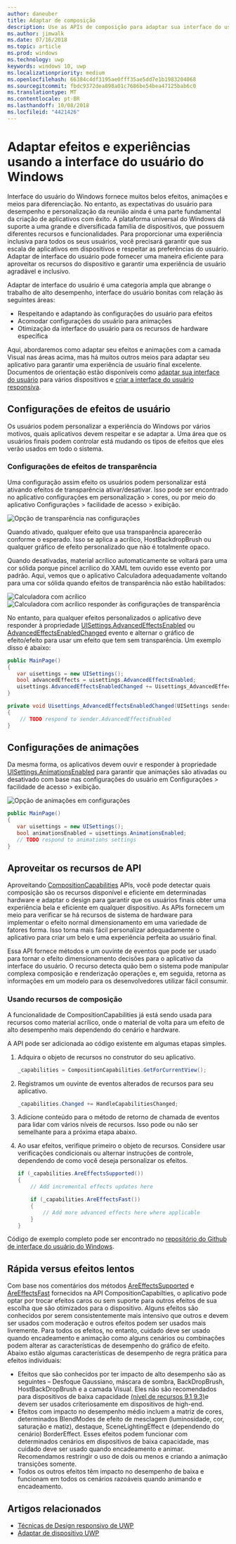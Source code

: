 ```yaml
---
author: daneuber
title: Adaptar de composição
description: Use as APIs de composição para adaptar sua interface do usuário, otimizar o desempenho e acomodar características de dispositivo e as configurações do usuário.
ms.author: jimwalk
ms.date: 07/16/2018
ms.topic: article
ms.prod: windows
ms.technology: uwp
keywords: windows 10, uwp
ms.localizationpriority: medium
ms.openlocfilehash: 66384c4df3195ae0fff35ae5dd7e1b1983204068
ms.sourcegitcommit: fbdc9372dea898a01c7686be54bea47125bab6c0
ms.translationtype: MT
ms.contentlocale: pt-BR
ms.lasthandoff: 10/08/2018
ms.locfileid: "4421426"
---
```

# <a name="tailoring-effects--experiences-using-windows-ui"></a>Adaptar efeitos e experiências usando a interface do usuário do Windows

Interface do usuário do Windows fornece muitos belos efeitos, animações e meios para diferenciação. No entanto, as expectativas do usuário para desempenho e personalização da reunião ainda é uma parte fundamental da criação de aplicativos com êxito. A plataforma universal do Windows dá suporte a uma grande e diversificada família de dispositivos, que possuem diferentes recursos e funcionalidades. Para proporcionar uma experiência inclusiva para todos os seus usuários, você precisará garantir que sua escala de aplicativos em dispositivos e respeitar as preferências do usuário. Adaptar de interface do usuário pode fornecer uma maneira eficiente para aproveitar os recursos do dispositivo e garantir uma experiência de usuário agradável e inclusivo.

Adaptar de interface do usuário é uma categoria ampla que abrange o trabalho de alto desempenho, interface do usuário bonitas com relação às seguintes áreas:

- Respeitando e adaptando às configurações do usuário para efeitos
- Acomodar configurações do usuário para animações
- Otimização da interface do usuário para os recursos de hardware específica

Aqui, abordaremos como adaptar seu efeitos e animações com a camada Visual nas áreas acima, mas há muitos outros meios para adaptar seu aplicativo para garantir uma experiência de usuário final excelente. Documentos de orientação estão disponíveis como [adaptar sua interface do usuário](/design/layout/screen-sizes-and-breakpoints-for-responsive-design.md) para vários dispositivos e [criar a interface do usuário responsiva](/design/layout/responsive-design.md).

## <a name="user-effects-settings"></a>Configurações de efeitos de usuário

Os usuários podem personalizar a experiência do Windows por vários motivos, quais aplicativos devem respeitar e se adaptar a. Uma área que os usuários finais podem controlar está mudando os tipos de efeitos que eles verão usados em todo o sistema.

### <a name="transparency-effects-settings"></a>Configurações de efeitos de transparência

Uma configuração assim efeito os usuários podem personalizar está ativando efeitos de transparência ativar/desativar. Isso pode ser encontrado no aplicativo configurações em personalização > cores, ou por meio do aplicativo Configurações > facilidade de acesso > exibição.

![Opção de transparência nas configurações](images/tailoring-transparency-setting.png)

Quando ativado, qualquer efeito que usa transparência aparecerão conforme o esperado. Isso se aplica a acrílico, HostBackdropBrush ou qualquer gráfico de efeito personalizado que não é totalmente opaco.

Quando desativadas, material acrílico automaticamente se voltará para uma cor sólida porque pincel acrílico do XAML tem ouvido esse evento por padrão. Aqui, vemos que o aplicativo Calculadora adequadamente voltando para uma cor sólida quando efeitos de transparência não estão habilitados:

![Calculadora com acrílico](images/tailoring-acrylic.png)
![Calculadora com acrílico responder às configurações de transparência](images/tailoring-acrylic-fallback.png)

No entanto, para qualquer efeitos personalizados o aplicativo deve responder à propriedade [UISettings.AdvancedEffectsEnabled](https://docs.microsoft.com/uwp/api/windows.ui.viewmanagement.uisettings.advancedeffectsenabledchanged) ou [AdvancedEffectsEnabledChanged](https://docs.microsoft.com/uwp/api/windows.ui.viewmanagement.uisettings.advancedeffectsenabledchanged) evento e alternar o gráfico de efeito/efeito para usar um efeito que tem sem transparência. Um exemplo disso é abaixo:

```cs
public MainPage()
{
   var uisettings = new UISettings();
   bool advancedEffects = uisettings.AdvancedEffectsEnabled;
   uisettings.AdvancedEffectsEnabledChanged += Uisettings_AdvancedEffectsEnabledChanged;
}

private void Uisettings_AdvancedEffectsEnabledChanged(UISettings sender, object args)
{
    // TODO respond to sender.AdvancedEffectsEnabled
}
```

## <a name="animations-settings"></a>Configurações de animações

Da mesma forma, os aplicativos devem ouvir e responder à propriedade [UISettings.AnimationsEnabled](https://docs.microsoft.com/uwp/api/windows.ui.viewmanagement.uisettings.animationsenabled) para garantir que animações são ativadas ou desativado com base nas configurações do usuário em Configurações > facilidade de acesso > exibição.

![Opção de animações em configurações](images/tailoring-animations-setting.png)

```cs
public MainPage()
{
   var uisettings = new UISettings();
   bool animationsEnabled = uisettings.AnimationsEnabled;
   // TODO respond to animations settings
}

```

## <a name="leveraging-the-capabilities-api"></a>Aproveitar os recursos de API

Aproveitando [CompositionCapabilities](/uwp/api/windows.ui.composition.compositioncapabilities) APIs, você pode detectar quais composição são os recursos disponível e eficiente em determinadas hardware e adaptar o design para garantir que os usuários finais obter uma experiência bela e eficiente em qualquer dispositivo. As APIs fornecem um meio para verificar se há recursos de sistema de hardware para implementar o efeito normal dimensionamento em uma variedade de fatores forma. Isso torna mais fácil personalizar adequadamente o aplicativo para criar um belo e uma experiência perfeita ao usuário final.

Essa API fornece métodos e um ouvinte de eventos que pode ser usado para tornar o efeito dimensionamento decisões para o aplicativo da interface do usuário. O recurso detecta quão bem o sistema pode manipular complexa composição e renderização operações e, em seguida, retorna as informações em um modelo para os desenvolvedores utilizar fácil consumir.

### <a name="using-composition-capabilities"></a>Usando recursos de composição

A funcionalidade de CompositionCapabilities já está sendo usada para recursos como material acrílico, onde o material de volta para um efeito de alto desempenho mais dependendo do cenário e hardware.

A API pode ser adicionada ao código existente em algumas etapas simples.

1. Adquira o objeto de recursos no construtor do seu aplicativo.

    ```cs
    _capabilities = CompositionCapabilities.GetForCurrentView();
    ```

1. Registramos um ouvinte de eventos alterados de recursos para seu aplicativo.

    ```cs
    _capabilities.Changed += HandleCapabilitiesChanged;
    ```

1. Adicione conteúdo para o método de retorno de chamada de eventos para lidar com vários níveis de recursos. Isso pode ou não ser semelhante para a próxima etapa abaixo.
1. Ao usar efeitos, verifique primeiro o objeto de recursos. Considere usar verificações condicionais ou alternar instruções de controle, dependendo de como você deseja personalizar os efeitos.

    ```cs
    if (_capabilities.AreEffectsSupported())
    {
        // Add incremental effects updates here

        if (_capabilities.AreEffectsFast())
        {
            // Add more advanced effects here where applicable
        }
    }
    ```

Código de exemplo completo pode ser encontrado no [repositório do Github de interface do usuário do Windows](https://github.com/Microsoft/WindowsUIDevLabs/tree/master/SampleGallery/Samples/SDK%2015063/CompCapabilities).

## <a name="fast-vs-slow-effects"></a>Rápida versus efeitos lentos

Com base nos comentários dos métodos [AreEffectsSupported](/uwp/api/windows.ui.composition.compositioncapabilities.areeffectssupported) e [AreEffectsFast](/uwp/api/windows.ui.composition.compositioncapabilities.areeffectsfast) fornecidos na API CompositionCapabilties, o aplicativo pode optar por trocar efeitos caros ou sem suporte para outros efeitos de sua escolha que são otimizados para o dispositivo. Alguns efeitos são conhecidos por serem consistentemente mais intensivo que outros e devem ser usados com moderação e outros efeitos podem ser usados mais livremente. Para todos os efeitos, no entanto, cuidado deve ser usado quando encadeamento e animação como alguns cenários ou combinações podem alterar as características de desempenho do gráfico de efeito. Abaixo estão algumas características de desempenho de regra prática para efeitos individuais:

- Efeitos que são conhecidos por ter impacto de alto desempenho são as seguintes – Desfoque Gaussiano, máscara de sombra, BackDropBrush, HostBackDropBrush e a camada Visual. Eles não são recomendados para dispositivos de baixa capacidade [(nível de recursos 9.1 9.3)](https://msdn.microsoft.com/library/windows/desktop/ff476876(v=vs.85).aspx)e devem ser usados criteriosamente em dispositivos de high-end.
- Efeitos com impacto no desempenho médio incluem a matriz de cores, determinados BlendModes de efeito de mesclagem (luminosidade, cor, saturação e matiz), destaque, SceneLightingEffect e (dependendo do cenário) BorderEffect. Esses efeitos podem funcionar com determinados cenários em dispositivos de baixa capacidade, mas cuidado deve ser usado quando encadeamento e animar. Recomendamos restringir o uso de dois ou menos e criando a animação transições somente.
- Todos os outros efeitos têm impacto no desempenho de baixa e funcionam em todos os cenários razoáveis quando animando e encadeamento.

## <a name="related-articles"></a>Artigos relacionados

- [Técnicas de Design responsivo de UWP](https://docs.microsoft.com/windows/uwp/design/layout/responsive-design)
- [Adaptar de dispositivo UWP](https://docs.microsoft.com/windows/uwp/design/layout/screen-sizes-and-breakpoints-for-responsive-design)

